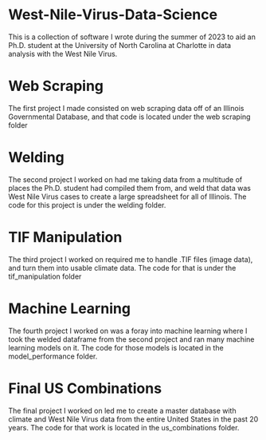 # West-Nile-Virus-Data-Science
This is a collection of software I wrote during the summer of 2023 to aid an Ph.D. student at the University of North Carolina at Charlotte in data analysis with the West Nile Virus.

# Web Scraping

The first project I made consisted on web scraping data off of an Illinois Governmental Database, and that code is located under the web scraping folder

# Welding

The second project I worked on had me taking data from a multitude of places the Ph.D. student had compiled them from, and weld that data was West Nile Virus cases to create a large spreadsheet for all of Illinois. The code for this project is under the welding folder.

# TIF Manipulation

The third project I worked on required me to handle .TIF files (image data), and turn them into usable climate data. The code for that is under the tif_manipulation folder

# Machine Learning

The fourth project I worked on was a foray into machine learning where I took the welded dataframe from the second project and ran many machine learning models on it. The code for those models is located in the model_performance folder.

# Final US Combinations

The final project I worked on led me to create a master database with climate and West Nile Virus data from the entire United States in the past 20 years. The code for that work is located in the us_combinations folder.
